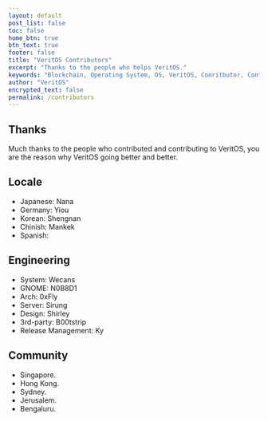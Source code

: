 ```yaml
---
layout: default
post_list: false
toc: false
home_btn: true
btn_text: true
footer: false
title: "VeritOS Contributors"
excerpt: "Thanks to the people who helps VeritOS."
keywords: "Blockchain, Operating System, OS, VeritOS, Conritbutor, Contribution, Community, Open Source"
author: "VeritOS"
encrypted_text: false
permalink: /contributors
---
```


## Thanks 
Much thanks to the people who contributed and contributing to VeritOS, you are the reason why VeritOS going better and better.

## Locale
* Japanese: Nana
* Germany: Yiou
* Korean: Shengnan
* Chinish: Mankek
* Spanish: 

##  Engineering
* System: Wecans
* GNOME: N0B8D1
* Arch: 0xFly
* Server: Sirung
* Design: Shirley
* 3rd-party: B00tstrip
* Release Management: Ky

##  Community 
* Singapore.
* Hong Kong.
* Sydney.
* Jerusalem.
* Bengaluru.


